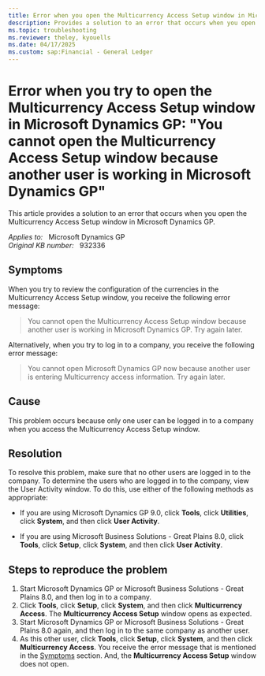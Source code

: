 ```yaml
---
title: Error when you open the Multicurrency Access Setup window in Microsoft Dynamics GP
description: Provides a solution to an error that occurs when you open the Multicurrency Access Setup window in Microsoft Dynamics GP.
ms.topic: troubleshooting
ms.reviewer: theley, kyouells
ms.date: 04/17/2025
ms.custom: sap:Financial - General Ledger
---
```

# Error when you try to open the Multicurrency Access Setup window in Microsoft Dynamics GP: "You cannot open the Multicurrency Access Setup window because another user is working in Microsoft Dynamics GP"

This article provides a solution to an error that occurs when you open the Multicurrency Access Setup window in Microsoft Dynamics GP.

_Applies to:_ &nbsp; Microsoft Dynamics GP  
_Original KB number:_ &nbsp; 932336

## Symptoms

When you try to review the configuration of the currencies in the Multicurrency Access Setup window, you receive the following error message:

> You cannot open the Multicurrency Access Setup window because another user is working in Microsoft Dynamics GP. Try again later.

Alternatively, when you try to log in to a company, you receive the following error message:

> You cannot open Microsoft Dynamics GP now because another user is entering Multicurrency access information. Try again later.

## Cause

This problem occurs because only one user can be logged in to a company when you access the Multicurrency Access Setup window.

## Resolution

To resolve this problem, make sure that no other users are logged in to the company. To determine the users who are logged in to the company, view the User Activity window. To do this, use either of the following methods as appropriate:

- If you are using Microsoft Dynamics GP 9.0, click **Tools**, click **Utilities**, click **System**, and then click **User Activity**.

- If you are using Microsoft Business Solutions - Great Plains 8.0, click **Tools**, click **Setup**, click **System**, and then click **User Activity**.

## Steps to reproduce the problem

1. Start Microsoft Dynamics GP or Microsoft Business Solutions - Great Plains 8.0, and then log in to a company.
2. Click **Tools**, click **Setup**, click **System**, and then click **Multicurrency Access**. The **Multicurrency Access Setup** window opens as expected.
3. Start Microsoft Dynamics GP or Microsoft Business Solutions - Great Plains 8.0 again, and then log in to the same company as another user.
4. As this other user, click **Tools**, click **Setup**, click **System**, and then click **Multicurrency Access**. You receive the error message that is mentioned in the [Symptoms](#symptoms) section. And, the **Multicurrency Access Setup** window does not open.
